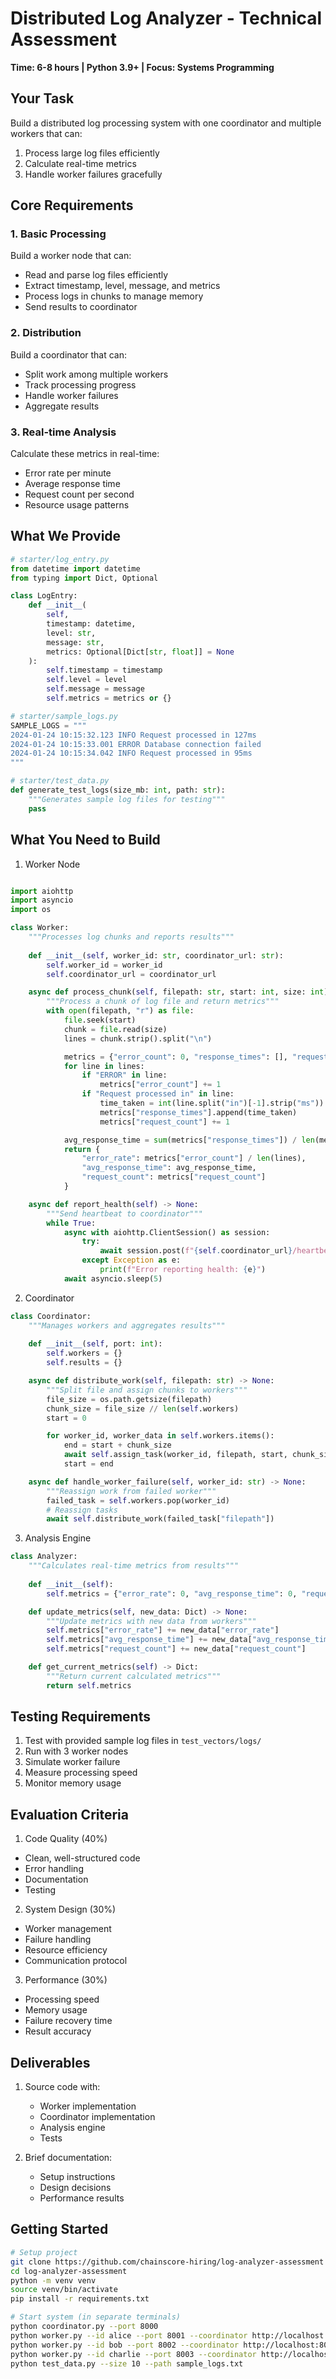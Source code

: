 # Distributed Log Analyzer - Technical Assessment
**Time: 6-8 hours | Python 3.9+ | Focus: Systems Programming**

## Your Task
Build a distributed log processing system with one coordinator and multiple workers that can:
1. Process large log files efficiently
2. Calculate real-time metrics
3. Handle worker failures gracefully

## Core Requirements

### 1. Basic Processing
Build a worker node that can:
- Read and parse log files efficiently
- Extract timestamp, level, message, and metrics
- Process logs in chunks to manage memory
- Send results to coordinator

### 2. Distribution
Build a coordinator that can:
- Split work among multiple workers
- Track processing progress
- Handle worker failures
- Aggregate results

### 3. Real-time Analysis
Calculate these metrics in real-time:
- Error rate per minute
- Average response time
- Request count per second
- Resource usage patterns

## What We Provide
```python
# starter/log_entry.py
from datetime import datetime
from typing import Dict, Optional

class LogEntry:
    def __init__(
        self,
        timestamp: datetime,
        level: str,
        message: str,
        metrics: Optional[Dict[str, float]] = None
    ):
        self.timestamp = timestamp
        self.level = level
        self.message = message
        self.metrics = metrics or {}

# starter/sample_logs.py
SAMPLE_LOGS = """
2024-01-24 10:15:32.123 INFO Request processed in 127ms
2024-01-24 10:15:33.001 ERROR Database connection failed
2024-01-24 10:15:34.042 INFO Request processed in 95ms
"""

# starter/test_data.py
def generate_test_logs(size_mb: int, path: str):
    """Generates sample log files for testing"""
    pass
```

## What You Need to Build

1. Worker Node
```python

import aiohttp
import asyncio
import os

class Worker:
    """Processes log chunks and reports results"""
    
    def __init__(self, worker_id: str, coordinator_url: str):
        self.worker_id = worker_id
        self.coordinator_url = coordinator_url

    async def process_chunk(self, filepath: str, start: int, size: int) -> Dict:
        """Process a chunk of log file and return metrics"""
        with open(filepath, "r") as file:
            file.seek(start)
            chunk = file.read(size)
            lines = chunk.strip().split("\n")

            metrics = {"error_count": 0, "response_times": [], "request_count": 0}
            for line in lines:
                if "ERROR" in line:
                    metrics["error_count"] += 1
                if "Request processed in" in line:
                    time_taken = int(line.split("in")[-1].strip("ms"))
                    metrics["response_times"].append(time_taken)
                    metrics["request_count"] += 1

            avg_response_time = sum(metrics["response_times"]) / len(metrics["response_times"]) if metrics["response_times"] else 0
            return {
                "error_rate": metrics["error_count"] / len(lines),
                "avg_response_time": avg_response_time,
                "request_count": metrics["request_count"]
            }

    async def report_health(self) -> None:
        """Send heartbeat to coordinator"""
        while True:
            async with aiohttp.ClientSession() as session:
                try:
                    await session.post(f"{self.coordinator_url}/heartbeat", json={"worker_id": self.worker_id})
                except Exception as e:
                    print(f"Error reporting health: {e}")
            await asyncio.sleep(5)
```

2. Coordinator
```python
class Coordinator:
    """Manages workers and aggregates results"""
    
    def __init__(self, port: int):
        self.workers = {}
        self.results = {}

    async def distribute_work(self, filepath: str) -> None:
        """Split file and assign chunks to workers"""
        file_size = os.path.getsize(filepath)
        chunk_size = file_size // len(self.workers)
        start = 0

        for worker_id, worker_data in self.workers.items():
            end = start + chunk_size
            await self.assign_task(worker_id, filepath, start, chunk_size)
            start = end

    async def handle_worker_failure(self, worker_id: str) -> None:
        """Reassign work from failed worker"""
        failed_task = self.workers.pop(worker_id)
        # Reassign tasks
        await self.distribute_work(failed_task["filepath"])
```

3. Analysis Engine
```python
class Analyzer:
    """Calculates real-time metrics from results"""
    
    def __init__(self):
        self.metrics = {"error_rate": 0, "avg_response_time": 0, "request_count": 0}

    def update_metrics(self, new_data: Dict) -> None:
        """Update metrics with new data from workers"""
        self.metrics["error_rate"] += new_data["error_rate"]
        self.metrics["avg_response_time"] += new_data["avg_response_time"]
        self.metrics["request_count"] += new_data["request_count"]

    def get_current_metrics(self) -> Dict:
        """Return current calculated metrics"""
        return self.metrics
```

## Testing Requirements
1. Test with provided sample log files in `test_vectors/logs/`
2. Run with 3 worker nodes
3. Simulate worker failure
4. Measure processing speed
5. Monitor memory usage

## Evaluation Criteria

1. Code Quality (40%)
- Clean, well-structured code
- Error handling
- Documentation
- Testing

2. System Design (30%)
- Worker management
- Failure handling
- Resource efficiency
- Communication protocol

3. Performance (30%)
- Processing speed
- Memory usage
- Failure recovery time
- Result accuracy

## Deliverables
1. Source code with:
   - Worker implementation
   - Coordinator implementation
   - Analysis engine
   - Tests

2. Brief documentation:
   - Setup instructions
   - Design decisions
   - Performance results

## Getting Started
```bash
# Setup project
git clone https://github.com/chainscore-hiring/log-analyzer-assessment
cd log-analyzer-assessment
python -m venv venv
source venv/bin/activate
pip install -r requirements.txt

# Start system (in separate terminals)
python coordinator.py --port 8000
python worker.py --id alice --port 8001 --coordinator http://localhost:8000
python worker.py --id bob --port 8002 --coordinator http://localhost:8000
python worker.py --id charlie --port 8003 --coordinator http://localhost:8000
python test_data.py --size 10 --path sample_logs.txt

```
